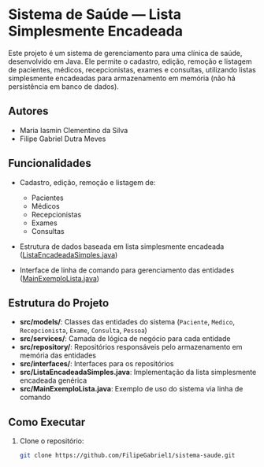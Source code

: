 # Sistema de Saúde — Lista Simplesmente Encadeada

Este projeto é um sistema de gerenciamento para uma clínica de saúde, desenvolvido em Java. Ele permite o cadastro, edição, remoção e listagem de pacientes, médicos, recepcionistas, exames e consultas, utilizando listas simplesmente encadeadas para armazenamento em memória (não há persistência em banco de dados).

## Autores

- Maria Iasmin Clementino da Silva
- Filipe Gabriel Dutra Meves

## Funcionalidades

- Cadastro, edição, remoção e listagem de:
  - Pacientes
  - Médicos
  - Recepcionistas
  - Exames
  - Consultas

- Estrutura de dados baseada em lista simplesmente encadeada ([ListaEncadeadaSimples.java](src/ListaEncadeadaSimples.java))
- Interface de linha de comando para gerenciamento das entidades ([MainExemploLista.java](src/MainExemploLista.java))

## Estrutura do Projeto

- **src/models/**: Classes das entidades do sistema (`Paciente`, `Medico`, `Recepcionista`, `Exame`, `Consulta`, `Pessoa`)
- **src/services/**: Camada de lógica de negócio para cada entidade
- **src/repository/**: Repositórios responsáveis pelo armazenamento em memória das entidades
- **src/interfaces/**: Interfaces para os repositórios
- **src/ListaEncadeadaSimples.java**: Implementação da lista simplesmente encadeada genérica
- **src/MainExemploLista.java**: Exemplo de uso do sistema via linha de comando

## Como Executar

1. Clone o repositório:
   ```sh
   git clone https://github.com/FilipeGabriel1/sistema-saude.git
   ```
